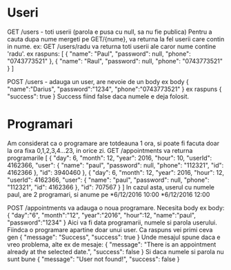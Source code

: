 # Useri
GET /users - toti userii (parola e pusa cu null, sa nu fie publica)
Pentru a cauta dupa nume mergeti pe GET/{nume}, va returna la fel userii care contin in nume.
ex: GET /users/radu va returna toti userii ale caror nume contine 'radu'.
ex raspuns:
[
  {
    "name": "Paul",
    "password": null,
    "phone": "0743773521"
  },
  {
    "name": "Raul",
    "password": null,
    "phone": "0743773521"
  }
]

POST /users - adauga un user, are nevoie de un body
ex body
{
	"name":"Darius",
	"password":"1234",
	"phone":"0743773521"
}
ex raspuns
{
  "success": true
}
Success fiind false daca numele e deja folosit.

# Programari
Am considerat ca o programare are totdeauna 1 ora, si poate fi facuta doar la ora fixa
0,1,2,3,4...23, in orice zi.
GET /appointments va returna programarile
[
  {
    "day": 6,
    "month": 12,
    "year": 2016,
    "hour": 10,
    "userId": 4162366,
    "user": {
      "name": "paul",
      "password": null,
      "phone": "112321",
      "id": 4162366
    },
    "id": 3940460
  },
  {
    "day": 6,
    "month": 12,
    "year": 2016,
    "hour": 12,
    "userId": 4162366,
    "user": {
      "name": "paul",
      "password": null,
      "phone": "112321",
      "id": 4162366
    },
    "id": 707567
  }
]
In cazul asta, userul cu numele paul, are 2 programari, si anume pe
*6/12/2016 10:00
*6/12/2016 12:00

POST /appointments va adauga o noua programare. Necesita body
ex body:
{
	"day":"6",
	"month":"12",
	"year":"2016",
	"hour":12,
	"name":"paul",
	"password":"1234"
}
Aici va fi data programarii, numele si parola userului. Fiindca o programare apartine doar unui user.
Ca raspuns vei primi ceva gen
{
  "message": "Success",
  "success": true
}
Unde mesajul spune daca e vreo problema, alte ex de mesaje:
{
  "message": "There is an appointment already at the selected date.",
  "success": false
}
Si daca numele si parola nu sunt bune
{
  "message": "User not found!",
  "success": false
}
